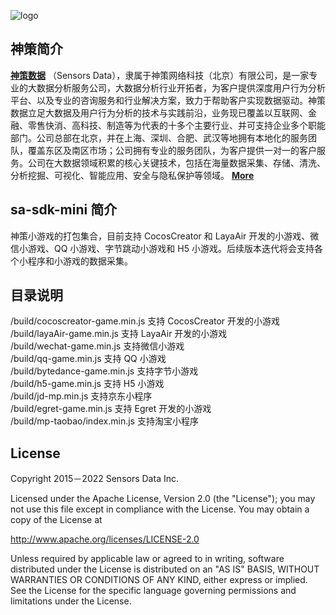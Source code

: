 ![logo](https://opensource.sensorsdata.cn/wp-content/uploads/logo.png)

## 神策简介

[**神策数据**](https://www.sensorsdata.cn/)
（Sensors Data），隶属于神策网络科技（北京）有限公司，是一家专业的大数据分析服务公司，大数据分析行业开拓者，为客户提供深度用户行为分析平台、以及专业的咨询服务和行业解决方案，致力于帮助客户实现数据驱动。神策数据立足大数据及用户行为分析的技术与实践前沿，业务现已覆盖以互联网、金融、零售快消、高科技、制造等为代表的十多个主要行业、并可支持企业多个职能部门。公司总部在北京，并在上海、深圳、合肥、武汉等地拥有本地化的服务团队，覆盖东区及南区市场；公司拥有专业的服务团队，为客户提供一对一的客户服务。公司在大数据领域积累的核心关键技术，包括在海量数据采集、存储、清洗、分析挖掘、可视化、智能应用、安全与隐私保护等领域。 [**More**](https://www.sensorsdata.cn/about/aboutus.html)

## sa-sdk-mini 简介

神策小游戏的打包集合，目前支持 CocosCreator 和 LayaAir 开发的小游戏、微信小游戏、QQ 小游戏、字节跳动小游戏和 H5 小游戏。后续版本迭代将会支持各个小程序和小游戏的数据采集。

## 目录说明

/build/cocoscreator-game.min.js 支持 CocosCreator 开发的小游戏  
/build/layaAir-game.min.js 支持 LayaAir 开发的小游戏  
/build/wechat-game.min.js 支持微信小游戏  
/build/qq-game.min.js 支持 QQ 小游戏  
/build/bytedance-game.min.js 支持字节小游戏  
/build/h5-game.min.js 支持 H5 小游戏  
/build/jd-mp.min.js 支持京东小程序  
/build/egret-game.min.js 支持 Egret 开发的小游戏  
/build/mp-taobao/index.min.js 支持淘宝小程序


## License

Copyright 2015－2022 Sensors Data Inc.

Licensed under the Apache License, Version 2.0 (the "License");
you may not use this file except in compliance with the License.
You may obtain a copy of the License at

http://www.apache.org/licenses/LICENSE-2.0

Unless required by applicable law or agreed to in writing, software
distributed under the License is distributed on an "AS IS" BASIS,
WITHOUT WARRANTIES OR CONDITIONS OF ANY KIND, either express or implied.
See the License for the specific language governing permissions and
limitations under the License.
